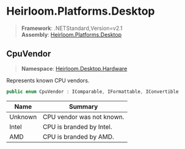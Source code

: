 # Heirloom.Platforms.Desktop

> **Framework**: .NETStandard,Version=v2.1  
> **Assembly**: [Heirloom.Platforms.Desktop][0]  

## CpuVendor

> **Namespace**: [Heirloom.Desktop.Hardware][0]  

Represents known CPU vendors.

```cs
public enum CpuVendor : IComparable, IFormattable, IConvertible
```

| Name    | Summary                   |
|---------|---------------------------|
| Unknown | CPU vendor was not known. |
| Intel   | CPU is branded by Intel.  |
| AMD     | CPU is branded by AMD.    |
[0]: ../Heirloom.Platforms.Desktop.md

